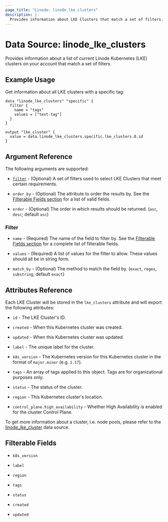 ```yaml
---
page_title: "Linode: linode_lke_clusters"
description: |-
  Provides information about LKE Clusters that match a set of filters.
---
```


# Data Source: linode\_lke\_clusters

Provides information about a list of current Linode Kubernetes (LKE) clusters on your account that match a set of filters.

## Example Usage

Get information about all LKE clusters with a specific tag:

```hcl
data "linode_lke_clusters" "specific" {
  filter {
    name = "tags"
    values = ["test-tag"]
  }
}

output "lke_cluster" {
  value = data.linode_lke_clusters.specific.lke_clusters.0.id
}
```

## Argument Reference

The following arguments are supported:

* [`filter`](#filter) - (Optional) A set of filters used to select LKE Clusters that meet certain requirements.

* `order_by` - (Optional) The attribute to order the results by. See the [Filterable Fields section](#filterable-fields) for a list of valid fields.

* `order` - (Optional) The order in which results should be returned. (`asc`, `desc`; default `asc`)

### Filter

* `name` - (Required) The name of the field to filter by. See the [Filterable Fields section](#filterable-fields) for a complete list of filterable fields.

* `values` - (Required) A list of values for the filter to allow. These values should all be in string form.

* `match_by` - (Optional) The method to match the field by. (`exact`, `regex`, `substring`; default `exact`)

## Attributes Reference

Each LKE Cluster will be stored in the `lke_clusters` attribute and will export the following attributes:

* `id` - The LKE Cluster's ID.

* `created` - When this Kubernetes cluster was created.

* `updated` - When this Kubernetes cluster was updated.

* `label` - The unique label for the cluster.

* `k8s_version` - The Kubernetes version for this Kubernetes cluster in the format of `major.minor` (e.g. `1.17`).

* `tags` - An array of tags applied to this object. Tags are for organizational purposes only.

* `status` - The status of the cluster.

* `region` - This Kubernetes cluster's location.

* `control_plane.high_availability` - Whether High Availability is enabled for the cluster Control Plane.

To get more information about a cluster, i.e. node pools, please refer to the [linode_lke_cluster](lke_cluster.html.markdown) data source.

## Filterable Fields

* `k8s_version`

* `label`

* `region`

* `tags`

* `status`

* `created`

* `updated`
